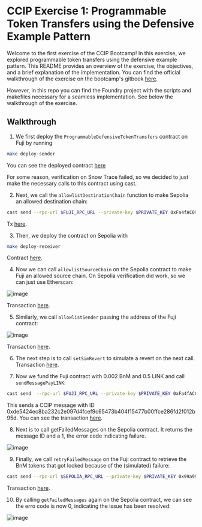 # CCIP Exercise 1: Programmable Token Transfers using the Defensive Example Pattern

Welcome to the first exercise of the CCIP Bootcamp! In this exercise, we explored programmable token transfers using the defensive example pattern. This README provides an overview of the exercise, the objectives, and a brief explanation of the implementation. You can find the official walkthrough of the exercise on the bootcamp's gitbook [here](https://cll-devrel.gitbook.io/ccip-bootcamp/day-1/exercise-1-programmable-token-transfers-using-the-defensive-example-pattern). 

However, in this repo you can find the Foundry project with the scripts and makefiles necessary for a seamless implementation. See below the walkthrough of the exercise.

## Walkthrough

1. We first deploy the `ProgrammableDefensiveTokenTransfers` contract on Fuji by running 

```bash
make deploy-sender
```

You can see the deployed contract [here](https://testnet.snowtrace.io/address/0xFa4fAC09d834ADb9e4457a64b420F26966d981a0/contract/43113/code?chainid=43113)

For some reason, verification on Snow Trace failed, so we decided to just make the necessary calls to this contract using cast.

2. Next, we call the `allowlistDestinationChain` function to make Sepolia an allowed destination chain:

```bash
cast send --rpc-url $FUJI_RPC_URL --private-key $PRIVATE_KEY 0xFa4fAC09d834ADb9e4457a64b420F26966d981a0 "allowlistDestinationChain(uint64,bool)" 16015286601757825753 true
```

Tx [here](https://testnet.snowtrace.io/tx/0x8780b8729f3614d5d27d3845bf5f117d4113c16de4a06f24611b5a5c3b1877d4).

3. Then, we deploy the contract on Sepolia with

```bash
make deploy-receiver
```

Contract [here](https://sepolia.etherscan.io/address/0x99a99feea7c519068c40385e50f07fb066360f01).

4. Now we can call `allowlistSourceChain` on the Sepolia contract to make Fuji an allowed source chain. On Sepolia verification did work, so we can just use Etherscan:
   
![image](https://github.com/user-attachments/assets/5e99a325-8c55-434d-a800-bd326c353c44)

Transaction [here](https://sepolia.etherscan.io/tx/0x186ed6facbd1f0008315a586e4c133a65799336015e89c3574f699335c95a5e3).

5. Similarly, we call `allowlistSender` passing the address of the Fuji contract:

![image](https://github.com/user-attachments/assets/19f164a2-cd5b-4945-b443-f905045e85b9)

Transaction [here](https://sepolia.etherscan.io/tx/0x04ab1237fb28396362cb1a450ebbcb53983c51848bfff943c3cb50dd5de72ca2).

6. The next step is to call `setSimRevert` to simulate a revert on the next call. Transaction [here](https://sepolia.etherscan.io/tx/0x9ff07f1119be3631b8a12462b5b4e95fa2ea4fbbcbeadbd3331346d964e26b6d).

7. Now we fund the Fuji contract with 0.002 BnM and 0.5 LINK and call `sendMessagePayLINK`:

```bash
cast send  --rpc-url $FUJI_RPC_URL --private-key $PRIVATE_KEY 0xFa4fAC09d834ADb9e4457a64b420F26966d981a0 "sendMessagePayLINK(uint64,address,string,address,uint256)" 16015286601757825753 0x99a99feea7c519068c40385e50f07fb066360f01 "Hello World!" 0xD21341536c5cF5EB1bcb58f6723cE26e8D8E90e4 1000000000000000
```
This sends a CCIP message with ID 0xde5424ec8ba232c2e097d4fcef9c65473b404f15477b00ffce286fd2f012b95d. You can see the transaction [here](https://testnet.snowtrace.io/tx/0x1532eeeb481049d16515bf15707924cfeebcc7225749cd35361c6b5ab0391cfe).

8. Next is to call getFailedMessages on the Sepolia contract. It returns the message ID and a 1, the error code indicating failure.

 ![image](https://github.com/user-attachments/assets/5fb7a808-03c8-47f8-987b-15c60eaa1b76)

9. Finally, we call `retryFailedMessage` on the Fuji contract to retrieve the BnM tokens that got locked because of the (simulated) failure:

```bash
cast send --rpc-url $SEPOLIA_RPC_URL --private-key $PRIVATE_KEY 0x99a99feea7c519068c40385e50f07fb066360f01 "retryFailedMessage(bytes32,address)" 0xde5424ec8ba232c2e097d4fcef9c65473b404f15477b00ffce286fd2f012b95d 0xFa4fAC09d834ADb9e4457a64b420F26966d981a0
```

Transaction [here](https://sepolia.etherscan.io/tx/0xac97dc83c3d47041ea9c2b967350769d8b5a5e6f74801475800ebc54a23ec6d9).

10. By calling `getFailedMessages` again on the Sepolia contract, we can see the erro code is now 0, indicating the issue has been resolved:

![image](https://github.com/user-attachments/assets/9a8ce246-cdbb-45a9-9552-f433e221dc10)
 

